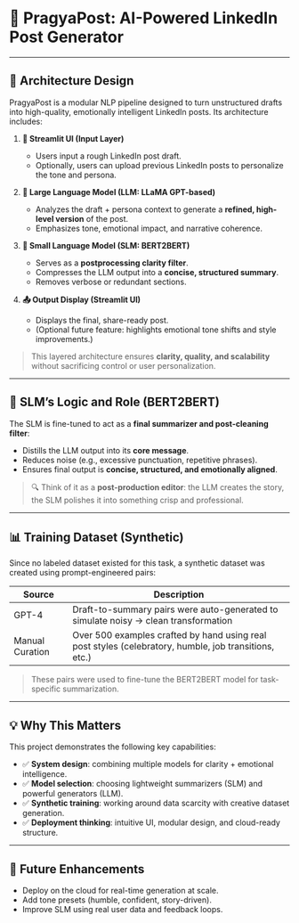 # 🧠 PragyaPost: AI-Powered LinkedIn Post Generator


---

## 📐 Architecture Design

PragyaPost is a modular NLP pipeline designed to turn unstructured drafts into high-quality, emotionally intelligent LinkedIn posts. Its architecture includes:

1. **📝 Streamlit UI (Input Layer)**  
   - Users input a rough LinkedIn post draft.
   - Optionally, users can upload previous LinkedIn posts to personalize the tone and persona.

2. **🧠 Large Language Model (LLM: LLaMA GPT-based)**  
   - Analyzes the draft + persona context to generate a **refined, high-level version** of the post.
   - Emphasizes tone, emotional impact, and narrative coherence.

3. **🧹 Small Language Model (SLM: BERT2BERT)**  
   - Serves as a **postprocessing clarity filter**.
   - Compresses the LLM output into a **concise, structured summary**.
   - Removes verbose or redundant sections.

4. **📤 Output Display (Streamlit UI)**  
   - Displays the final, share-ready post.
   - (Optional future feature: highlights emotional tone shifts and style improvements.)

> This layered architecture ensures **clarity, quality, and scalability** without sacrificing control or user personalization.

---

## 🧠 SLM’s Logic and Role (BERT2BERT)

The SLM is fine-tuned to act as a **final summarizer and post-cleaning filter**:

- Distills the LLM output into its **core message**.
- Reduces noise (e.g., excessive punctuation, repetitive phrases).
- Ensures final output is **concise, structured, and emotionally aligned**.

> 🔍 Think of it as a **post-production editor**: the LLM creates the story, the SLM polishes it into something crisp and professional.

---

## 📊 Training Dataset (Synthetic)

Since no labeled dataset existed for this task, a synthetic dataset was created using prompt-engineered pairs:

| Source | Description |
|--------|-------------|
| GPT-4 | Draft-to-summary pairs were auto-generated to simulate noisy → clean transformation |
| Manual Curation | Over 500 examples crafted by hand using real post styles (celebratory, humble, job transitions, etc.) |

> These pairs were used to fine-tune the BERT2BERT model for task-specific summarization.

---

## 💡 Why This Matters

This project demonstrates the following key capabilities:

- ✅ **System design**: combining multiple models for clarity + emotional intelligence.
- ✅ **Model selection**: choosing lightweight summarizers (SLM) and powerful generators (LLM).
- ✅ **Synthetic training**: working around data scarcity with creative dataset generation.
- ✅ **Deployment thinking**: intuitive UI, modular design, and cloud-ready structure.

---

## 🚀 Future Enhancements

- Deploy on the cloud for real-time generation at scale.
- Add tone presets (humble, confident, story-driven).
- Improve SLM using real user data and feedback loops.
